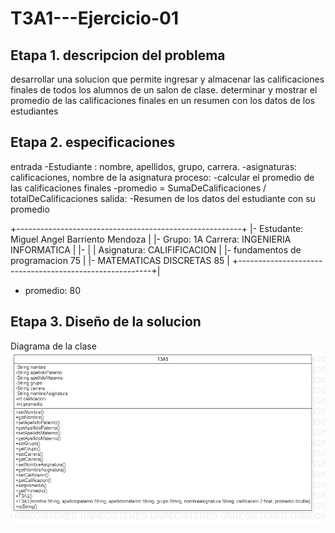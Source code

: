 # T3A1---Ejercicio-01

## Etapa 1. descripcion del problema
desarrollar una solucion que permite ingresar y almacenar las calificaciones finales de todos los alumnos de un salon de clase. determinar y mostrar el promedio de las calificaciones finales en un resumen con los datos de los estudiantes 

## Etapa 2. especificaciones 
entrada
-Estudiante : nombre, apellidos, grupo, carrera.
-asignaturas: calificaciones, nombre de la asignatura 
proceso:
-calcular el promedio de las calificaciones finales
-promedio = SumaDeCalificaciones / totalDeCalificaciones
salida:
-Resumen de los datos del estudiante con su promedio

+--------------------------------------------------------+
|- Estudante: Miguel Angel Barriento Mendoza               |
|- Grupo: 1A Carrera: INGENIERIA INFORMATICA               |
|-                                                         |
|  Asignatura:                             CALIFIFICACION  |
|- fundamentos de programacion                 75          |
|- MATEMATICAS DISCRETAS                       85          |
+--------------------------------------------------------+|
- promedio:                                   80




## Etapa 3. Diseño de la solucion
Diagrama de la clase
![](https://github.com/MiguelAngelbarrientos/T3A1---Ejercicio-01/blob/main/T3A1.png)
